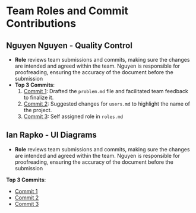 # Team Roles and Commit Contributions

## Nguyen Nguyen - Quality Control

- **Role** reviews team submissions and commits, making sure the changes are intended and agreed within the team. Nguyen is responsible for proofreading, ensuring the accuracy of the document before the submission
- **Top 3 Commits**:
  1. [Commit 1](https://github.com/kitanome/course-dependency-chart/commit/f8cac5b956f1bf0738b9a4443edb70b3fda90d50): Drafted the `problem.md` file and facilitated team feedback to finalize it.
  2. [Commit 2](https://github.com/kitanome/course-dependency-chart/pull/7/commits/e1fa1680cd97db683ece559b90ccb752bd686be8): Suggested changes for `users.md` to highlight the name of the project.
  3. [Commit 3](https://github.com/kitanome/course-dependency-chart/commit/8bcc66b6a0892fb36a5298b871d545dae7a34b7d): Self assigned role in `roles.md`

## Ian Rapko - UI Diagrams

- **Role** reviews team submissions and commits, making sure the changes are intended and agreed within the team. Nguyen is responsible for proofreading, ensuring the accuracy of the document before the submission

**Top 3 Commits**:

- [Commit 1](https://github.com/kitanome/course-dependency-chart/pull/11/commits/21867fe1a241bd00c05a436b5698265904df9965)
- [Commit 2](https://github.com/kitanome/course-dependency-chart/pull/11/commits/95664bff2c80d33e921c1b7485c27ef435b5fd9a)
- [Commit 3](https://github.com/kitanome/course-dependency-chart/pull/11/commits/6ed3bf162bb6f31c3589f31a219a7aecd188f592)
